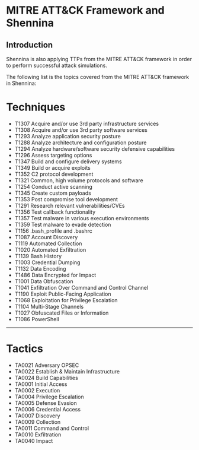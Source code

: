 # MITRE ATT&CK Framework and Shennina

## Introduction

Shennina is also applying TTPs from the MITRE ATT&CK framework in order to perform successful attack simulations.

The following list is the topics covered from the MITRE ATT&CK framework in Shennina:

# Techniques

- T1307 	Acquire and/or use 3rd party infrastructure services
- T1308 	Acquire and/or use 3rd party software services
- T1293 	Analyze application security posture
- T1288 	Analyze architecture and configuration posture
- T1294 	Analyze hardware/software security defensive capabilities
- T1296 	Assess targeting options
- T1347 	Build and configure delivery systems
- T1349 	Build or acquire exploits
- T1352 	C2 protocol development
- T1321 	Common, high volume protocols and software
- T1254 	Conduct active scanning
- T1345 	Create custom payloads
- T1353 	Post compromise tool development
- T1291 	Research relevant vulnerabilities/CVEs
- T1356 	Test callback functionality
- T1357 	Test malware in various execution environments
- T1359 	Test malware to evade detection
- T1156 	.bash_profile and .bashrc
- T1087 	Account Discovery
- T1119 	Automated Collection
- T1020 	Automated Exfiltration
- T1139 	Bash History
- T1003 	Credential Dumping
- T1132 	Data Encoding
- T1486 	Data Encrypted for Impact
- T1001 	Data Obfuscation
- T1041 	Exfiltration Over Command and Control Channel
- T1190 	Exploit Public-Facing Application
- T1068 	Exploitation for Privilege Escalation
- T1104 	Multi-Stage Channels
- T1027 	Obfuscated Files or Information
- T1086 	PowerShell

---

# Tactics

- TA0021 	Adversary OPSEC
- TA0022 	Establish & Maintain Infrastructure
- TA0024 	Build Capabilities
- TA0001 	Initial Access
- TA0002 	Execution
- TA0004 	Privilege Escalation
- TA0005 	Defense Evasion
- TA0006 	Credential Access
- TA0007 	Discovery
- TA0009 	Collection
- TA0011 	Command and Control
- TA0010 	Exfiltration
- TA0040 	Impact
